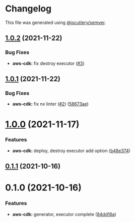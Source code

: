 # Changelog

This file was generated using [@jscutlery/semver](https://github.com/jscutlery/semver).

## [1.0.2](https://github.com/codebrewlab/nx-plugins/compare/v1.0.0...v1.0.1) (2021-11-22)

### Bug Fixes

- **aws-cdk:** fix destroy executor ([#3](https://github.com/codebrewlab/nx-plugins/issues/3))

## [1.0.1](https://github.com/codebrewlab/nx-plugins/compare/v1.0.0...v1.0.1) (2021-11-22)

### Bug Fixes

- **aws-cdk:** fix nx linter ([#2](https://github.com/codebrewlab/nx-plugins/issues/2)) ([58673ae](https://github.com/codebrewlab/nx-plugins/commit/58673aeb961d9745d8327b920884b3e1c649859b))

# [1.0.0](https://github.com/codebrewlab/nx-plugins/compare/v0.1.1...v1.0.0) (2021-11-17)

### Features

- **aws-cdk:** deploy, destroy executor add option ([b48e374](https://github.com/codebrewlab/nx-plugins/commit/b48e374daa68a7f69db54421e66d197dd2fc1fd3))

## [0.1.1](https://github.com/codebrewlab/nx-plugins/compare/v0.1.0...v0.1.1) (2021-10-16)

# 0.1.0 (2021-10-16)

### Features

- **aws-cdk:** generator, executor complete ([84dd16a](https://github.com/codebrewlab/nx-plugins/commit/84dd16abdf2bb7595ae6f38f9cd028b7b17c860e))
